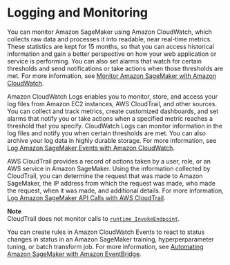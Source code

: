 # Logging and Monitoring<a name="sagemaker-incident-response"></a>

You can monitor Amazon SageMaker using Amazon CloudWatch, which collects raw data and processes it into readable, near real\-time metrics\. These statistics are kept for 15 months, so that you can access historical information and gain a better perspective on how your web application or service is performing\. You can also set alarms that watch for certain thresholds and send notifications or take actions when those thresholds are met\. For more information, see [Monitor Amazon SageMaker with Amazon CloudWatch](monitoring-cloudwatch.md)\.

Amazon CloudWatch Logs enables you to monitor, store, and access your log files from Amazon EC2 instances, AWS CloudTrail, and other sources\. You can collect and track metrics, create customized dashboards, and set alarms that notify you or take actions when a specified metric reaches a threshold that you specify\. CloudWatch Logs can monitor information in the log files and notify you when certain thresholds are met\. You can also archive your log data in highly durable storage\. For more information, see [Log Amazon SageMaker Events with Amazon CloudWatch](logging-cloudwatch.md)\.

AWS CloudTrail provides a record of actions taken by a user, role, or an AWS service in Amazon SageMaker\. Using the information collected by CloudTrail, you can determine the request that was made to Amazon SageMaker, the IP address from which the request was made, who made the request, when it was made, and additional details\. For more information, [Log Amazon SageMaker API Calls with AWS CloudTrail](logging-using-cloudtrail.md)\.

**Note**  
CloudTrail does not monitor calls to [ `runtime_InvokeEndpoint`](https://docs.aws.amazon.com/sagemaker/latest/APIReference/API_runtime_InvokeEndpoint.html)\.

You can create rules in Amazon CloudWatch Events to react to status changes in status in an Amazon SageMaker training, hyperperparameter tuning, or batch transform job\. For more information, see [Automating Amazon SageMaker with Amazon EventBridge](automating-sagemaker-with-eventbridge.md)\.